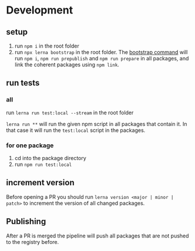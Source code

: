 # Development

## setup

1. run `npm i` in the root folder
2. run `npx lerna bootstrap` in the root folder. The [bootstrap command](https://github.com/lerna/lerna/tree/main/commands/bootstrap) will run `npm i`, `npm run prepublish` and `npm run prepare` in all packages, and link the coherent packages using `npm link`.

## run tests

### all

run `lerna run test:local --stream` in the root folder

`lerna run **` will run the given npm script in all packages that contain it. In that case it will run the `test:local` script in the packages.

### for one package

1. cd into the package directory
2. run `npm run test:local`

## increment version

Before opening a PR you should run `lerna version <major | minor | patch>` to increment the version of all changed packages.

## Publishing

After a PR is merged the pipeline will push all packages that are not pushed to the registry before.
